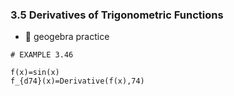 ### 3.5 Derivatives of Trigonometric Functions


- 🎯 geogebra practice 

```
# EXAMPLE 3.46

f(x)=sin(x)
f_{d74}(x)=Derivative(f(x),74)
```

